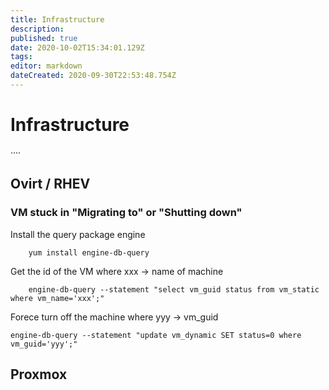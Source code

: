 ```yaml
---
title: Infrastructure
description: 
published: true
date: 2020-10-02T15:34:01.129Z
tags: 
editor: markdown
dateCreated: 2020-09-30T22:53:48.754Z
---
```


# Infrastructure
····


## Ovirt / RHEV

### VM stuck in "Migrating to" or "Shutting down"


Install the query package engine

```
    yum install engine-db-query
```

Get the id of the VM where xxx  → name of machine

```
    engine-db-query --statement "select vm_guid status from vm_static where vm_name='xxx';"
```

Forece turn off the machine where yyy → vm_guid

```
engine-db-query --statement "update vm_dynamic SET status=0 where vm_guid='yyy';"
```

## Proxmox


